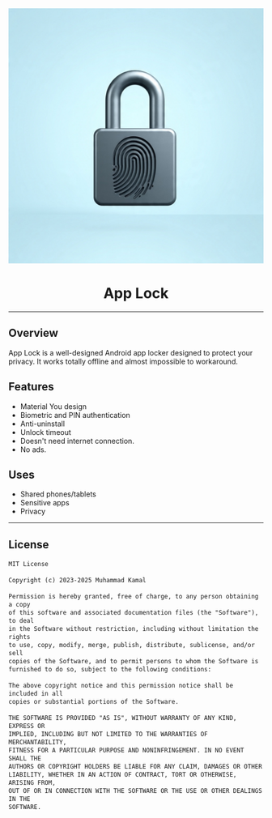 <div align="center">
  <img src="app/applock.jpg" alt="App Lock" width="600" />
</div>

<h1 align="center">App Lock</h1>

---

## Overview

App Lock is a well-designed Android app locker designed to protect your privacy. It works totally offline and almost impossible to workaround.

<b></b>

## Features

- Material You design
- Biometric and PIN authentication
- Anti-uninstall
- Unlock timeout
- Doesn't need internet connection.
- No ads.

<b></b>

## Uses

- Shared phones/tablets
- Sensitive apps
- Privacy

---

## License

```text
MIT License

Copyright (c) 2023-2025 Muhammad Kamal

Permission is hereby granted, free of charge, to any person obtaining a copy
of this software and associated documentation files (the "Software"), to deal
in the Software without restriction, including without limitation the rights
to use, copy, modify, merge, publish, distribute, sublicense, and/or sell
copies of the Software, and to permit persons to whom the Software is
furnished to do so, subject to the following conditions:

The above copyright notice and this permission notice shall be included in all
copies or substantial portions of the Software.

THE SOFTWARE IS PROVIDED "AS IS", WITHOUT WARRANTY OF ANY KIND, EXPRESS OR
IMPLIED, INCLUDING BUT NOT LIMITED TO THE WARRANTIES OF MERCHANTABILITY,
FITNESS FOR A PARTICULAR PURPOSE AND NONINFRINGEMENT. IN NO EVENT SHALL THE
AUTHORS OR COPYRIGHT HOLDERS BE LIABLE FOR ANY CLAIM, DAMAGES OR OTHER
LIABILITY, WHETHER IN AN ACTION OF CONTRACT, TORT OR OTHERWISE, ARISING FROM,
OUT OF OR IN CONNECTION WITH THE SOFTWARE OR THE USE OR OTHER DEALINGS IN THE
SOFTWARE.
```
